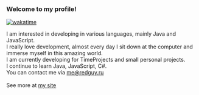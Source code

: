 ### Welcome to my profile!

[![wakatime](https://wakatime.com/badge/user/97930e4c-03cd-45ff-8a9e-30329c30be38.svg)](https://wakatime.com/@97930e4c-03cd-45ff-8a9e-30329c30be38)

I am interested in developing in various languages, mainly Java and JavaScript.<br>
I really love development, almost every day I sit down at the computer and immerse myself in this amazing world.<br>
I am currently developing for TimeProjects and small personal projects.<br>
I continue to learn Java, JavaScript, C#.<br>
You can contact me via me@redguy.ru<br><br>
See more at [my site](https://redguy.ru)
